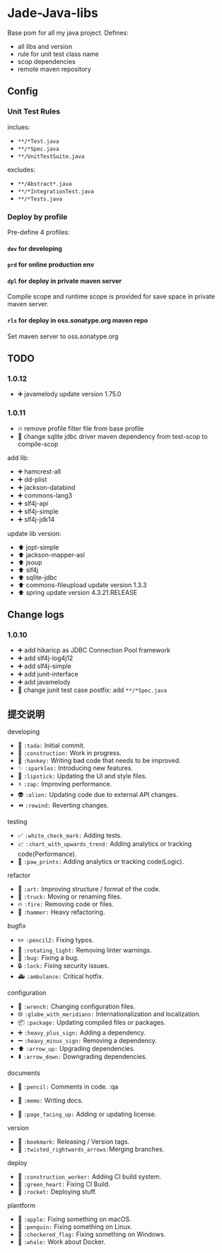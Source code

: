 Jade-Java-libs
======================

Base pom for all my java project. Defines:

* all libs and version
* rule for unit test class name
* scop dependencies
* remote maven repository

Config
----------------------

### Unit Test Rules

inclues:

* `**/*Test.java`
* `**/*Spec.java`
* `**/UnitTestSuite.java`

excludes:

* `**/Abstract*.java`
* `**/*IntegrationTest.java`
* `**/*Tests.java`

### Deploy by profile

Pre-define 4 profiles:

#### `dev` for developing

#### `prd` for online production env

#### `dpl` for deploy in private maven server

Compile scope and runtime scope is provided for save space in 
private maven server.

#### `rls` for deploy in oss.sonatype.org maven repo

Set maven server to oss.sonatype.org



TODO
----------------------

### 1.0.12

* :heavy_plus_sign: javamelody update version 1.75.0

### 1.0.11

* :fire: remove profile filter file from base profile
* :wrench: change sqlite jdbc driver maven dependency from test-scop to compile-scop

add lib:

* :heavy_plus_sign: hamcrest-all
* :heavy_plus_sign: dd-plist
* :heavy_plus_sign: jackson-databind
* :heavy_plus_sign: commons-lang3
* :heavy_plus_sign: slf4j-api
* :heavy_plus_sign: slf4j-simple
* :heavy_plus_sign: slf4j-jdk14

update lib version:

* :arrow_up: jopt-simple
* :arrow_up: jackson-mapper-asl
* :arrow_up: jsoup
* :arrow_up: slf4j
* :arrow_up: sqlite-jdbc
* :arrow_up: commons-fileupload update version 1.3.3
* :arrow_up: spring update version 4.3.21.RELEASE


Change logs
----------------------

### 1.0.10

* :heavy_plus_sign: add hikaricp as JDBC Connection Pool framework
* :heavy_plus_sign: add slf4j-log4j12
* :heavy_plus_sign: add slf4j-simple
* :heavy_plus_sign: add junit-interface
* :heavy_plus_sign: add javamelody
* :wrench: change junit test case postfix: add `**/*Spec.java`

提交说明
-------------------

developing

* :tada:                      `:tada:`                     Initial commit.
* :construction:              `:construction:`             Work in progress.
* :hankey:                    `:hankey:`                   Writing bad code that needs to be improved.
* :sparkles:                  `:sparkles:`                 Introducing new features.
* :lipstick:                  `:lipstick:`                 Updating the UI and style files.
* :zap:                       `:zap:`                      Improving performance.
* :alien:                     `:alien:`                    Updating code due to external API changes.
* :rewind:                    `:rewind:`                   Reverting changes.

testing

* :white_check_mark:          `:white_check_mark:`         Adding tests.
* :chart_with_upwards_trend:  `:chart_with_upwards_trend:` Adding analytics or tracking code(Performance).
* :paw_prints:                `:paw_prints:`               Adding analytics or tracking code(Logic).

refactor

* :art:                       `:art:`                      Improving structure / format of the code.
* :truck:                     `:truck:`                    Moving or renaming files.
* :fire:                      `:fire:`                     Removing code or files.
* :hammer:                    `:hammer:`                   Heavy refactoring.

bugfix

* :pencil2:                   `:pencil2:`                  Fixing typos.
* :rotating_light:            `:rotating_light:`           Removing linter warnings.
* :bug:                       `:bug:`                      Fixing a bug.
* :lock:                      `:lock:`                     Fixing security issues.
* :ambulance:                 `:ambulance:`                Critical hotfix.

configuration

* :wrench:                    `:wrench:`                   Changing configuration files.
* :globe_with_meridians:      `:globe_with_meridians:`     Internationalization and localization.
* :package:                   `:package:`                  Updating compiled files or packages.
* :heavy_plus_sign:           `:heavy_plus_sign:`          Adding a dependency.
* :heavy_minus_sign:          `:heavy_minus_sign:`         Removing a dependency.
* :arrow_up:                  `:arrow_up:`                 Upgrading dependencies.
* :arrow_down:                `:arrow_down:`               Downgrading dependencies.

documents

* :pencil:                    `:pencil:`                   Comments in code.
:qa

* :memo:                      `:memo:`                     Writing docs.
* :page_facing_up:            `:page_facing_up:`           Adding or updating license.

version

* :bookmark:                  `:bookmark:`                 Releasing / Version tags.
* :twisted_rightwards_arrows: `:twisted_rightwards_arrows:`Merging branches.

deploy

* :construction_worker:       `:construction_worker:`      Adding CI build system.
* :green_heart:               `:green_heart:`              Fixing CI Build.
* :rocket:                    `:rocket:`                   Deploying stuff.

plantform

* :apple:                     `:apple:`                    Fixing something on macOS.
* :penguin:                   `:penguin:`                  Fixing something on Linux.
* :checkered_flag:            `:checkered_flag:`           Fixing something on Windows.
* :whale:                     `:whale:`                    Work about Docker.


